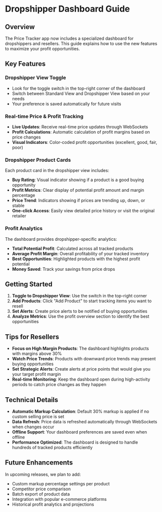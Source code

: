 # Dropshipper Dashboard Guide

## Overview

The Price Tracker app now includes a specialized dashboard for dropshippers and resellers. This guide explains how to use the new features to maximize your profit opportunities.

## Key Features

### Dropshipper View Toggle

- Look for the toggle switch in the top-right corner of the dashboard
- Switch between Standard View and Dropshipper View based on your needs
- Your preference is saved automatically for future visits

### Real-time Price & Profit Tracking

- **Live Updates**: Receive real-time price updates through WebSockets
- **Profit Calculations**: Automatic calculation of profit margins based on price changes
- **Visual Indicators**: Color-coded profit opportunities (excellent, good, fair, poor)

### Dropshipper Product Cards

Each product card in the dropshipper view includes:

- **Buy Rating**: Visual indicator showing if a product is a good buying opportunity
- **Profit Metrics**: Clear display of potential profit amount and margin percentage
- **Price Trend**: Indicators showing if prices are trending up, down, or stable
- **One-click Access**: Easily view detailed price history or visit the original retailer

### Profit Analytics

The dashboard provides dropshipper-specific analytics:

- **Total Potential Profit**: Calculated across all tracked products
- **Average Profit Margin**: Overall profitability of your tracked inventory
- **Best Opportunities**: Highlighted products with the highest profit potential
- **Money Saved**: Track your savings from price drops

## Getting Started

1. **Toggle to Dropshipper View**: Use the switch in the top-right corner
2. **Add Products**: Click "Add Product" to start tracking items you want to resell
3. **Set Alerts**: Create price alerts to be notified of buying opportunities
4. **Analyze Metrics**: Use the profit overview section to identify the best opportunities

## Tips for Resellers

- **Focus on High Margin Products**: The dashboard highlights products with margins above 30%
- **Watch Price Trends**: Products with downward price trends may present buying opportunities
- **Set Strategic Alerts**: Create alerts at price points that would give you your target profit margin
- **Real-time Monitoring**: Keep the dashboard open during high-activity periods to catch price changes as they happen

## Technical Details

- **Automatic Markup Calculation**: Default 30% markup is applied if no custom selling price is set
- **Data Refresh**: Price data is refreshed automatically through WebSockets when changes occur
- **Offline Support**: Your dashboard preferences are saved even when offline
- **Performance Optimized**: The dashboard is designed to handle hundreds of tracked products efficiently

## Future Enhancements

In upcoming releases, we plan to add:

- Custom markup percentage settings per product
- Competitor price comparison
- Batch export of product data
- Integration with popular e-commerce platforms
- Historical profit analytics and projections
